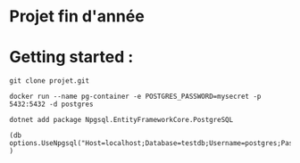 # Projet fin d'année


# Getting started : 

```
git clone projet.git

docker run --name pg-container -e POSTGRES_PASSWORD=mysecret -p 5432:5432 -d postgres

dotnet add package Npgsql.EntityFrameworkCore.PostgreSQL

(db options.UseNpgsql("Host=localhost;Database=testdb;Username=postgres;Password=mysecret");
)



```